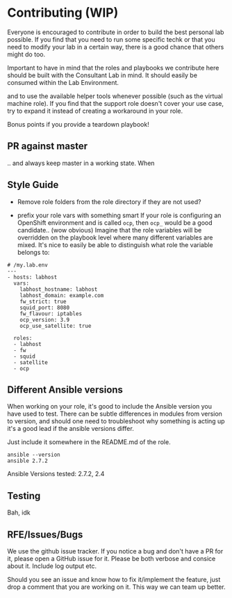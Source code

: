 Contributing (WIP)
============

Everyone is encouraged to contribute in order to build the best personal lab possible.
If you find that you need to run some specific techk or that you need to modify your lab in a certain way, there is a good chance that others might do too. 

Important to have in mind that the roles and playbooks we contribute here should be built with the Consultant Lab in mind.
It should easily be consumed within the Lab Environment. 

and to use the available helper tools whenever possible (such as the virtual machine role).
If you find that the support role doesn't cover your use case, try to expand it instead of creating a workaround in your role.

Bonus points if you provide a teardown playbook! 

PR against master
-----------------

.. and always keep master in a working state. 
When 

Style Guide
-----------

- Remove role folders from the role directory if they are not used?
  
- prefix your role vars with something smart
  If your role is configuring an OpenShift environment and is called `ocp`, then `ocp_` would be a good candidate.. (wow obvious) 
  Imagine that the role variables will be overridden on the playbook level where many different variables are mixed.
  It's nice to easily be able to distinguish what role the variable belongs to:
```
# /my.lab.env
---
- hosts: labhost
  vars:
    labhost_hostname: labhost
    labhost_domain: example.com
    fw_strict: true
    squid_port: 8080
    fw_flavour: iptables
    ocp_version: 3.9
    ocp_use_satellite: true

  roles:
  - labhost
  - fw
  - squid
  - satellite
  - ocp 
```

Different Ansible versions
--------------------------

When working on your role, it's good to include the Ansible version you have used to test.
There can be subtle differences in modules from version to version, and should one need to troubleshoot why something is acting up it's a good lead if the ansible versions differ.

Just include it somewhere in the README.md of the role. 
```
ansible --version
ansible 2.7.2
```
Ansible Versions tested: 2.7.2, 2.4

Testing
-------

Bah, idk


RFE/Issues/Bugs
----------

We use the github issue tracker. If you notice a bug and don't have a PR for it, please open a GitHub issue for it.
Please be both verbose and consice about it. Include log output etc. 

Should you see an issue and know how to fix it/implement the feature, just drop a comment that you are working on it.
This way we can team up better.

